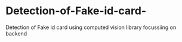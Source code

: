 # Detection-of-Fake-id-card-
Detection of Fake id card using computed vision library focussiing on backend
